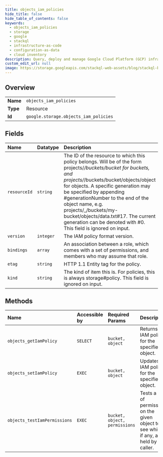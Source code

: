 ```yaml
---
title: objects_iam_policies
hide_title: false
hide_table_of_contents: false
keywords:
  - objects_iam_policies
  - storage
  - google    
  - stackql
  - infrastructure-as-code
  - configuration-as-data
  - cloud inventory
description: Query, deploy and manage Google Cloud Platform (GCP) infrastructure and resources using SQL
custom_edit_url: null
image: https://storage.googleapis.com/stackql-web-assets/blog/stackql-blog-post-featured-image.png
---
```

  
    

## Overview
<table><tbody>
<tr><td><b>Name</b></td><td><code>objects_iam_policies</code></td></tr>
<tr><td><b>Type</b></td><td>Resource</td></tr>
<tr><td><b>Id</b></td><td><code>google.storage.objects_iam_policies</code></td></tr>
</tbody></table>

## Fields
| Name | Datatype | Description |
|:-----|:---------|:------------|
| `resourceId` | `string` | The ID of the resource to which this policy belongs. Will be of the form projects/_/buckets/bucket for buckets, and projects/_/buckets/bucket/objects/object for objects. A specific generation may be specified by appending #generationNumber to the end of the object name, e.g. projects/_/buckets/my-bucket/objects/data.txt#17. The current generation can be denoted with #0. This field is ignored on input. |
| `version` | `integer` | The IAM policy format version. |
| `bindings` | `array` | An association between a role, which comes with a set of permissions, and members who may assume that role. |
| `etag` | `string` | HTTP 1.1  Entity tag for the policy. |
| `kind` | `string` | The kind of item this is. For policies, this is always storage#policy. This field is ignored on input. |
## Methods
| Name | Accessible by | Required Params | Description |
|:-----|:--------------|:----------------|:------------|
| `objects_getIamPolicy` | `SELECT` | `bucket, object` | Returns an IAM policy for the specified object. |
| `objects_setIamPolicy` | `EXEC` | `bucket, object` | Updates an IAM policy for the specified object. |
| `objects_testIamPermissions` | `EXEC` | `bucket, object, permissions` | Tests a set of permissions on the given object to see which, if any, are held by the caller. |
